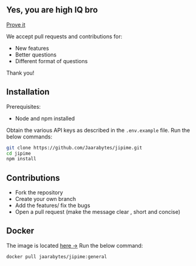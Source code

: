## Yes, you are high IQ bro

[Prove it](https://jipime.vercel.app)

We accept pull requests and contributions for:
- New features
- Better questions
- Different format of questions


Thank you!

## Installation

Prerequisites:
- Node and npm installed

Obtain the various API keys as described in the `.env.example` file.
Run the below commands:
```bash
git clone https://github.com/Jaarabytes/jipime.git
cd jipime
npm install
```

## Contributions

- Fork the repository
- Create your own branch
- Add the features/ fix the bugs
- Open a pull request (make the message clear , short and concise)

## Docker
The image is located [here ->](https://hub.docker.com/repository/docker/jaarabytes/jipime)
Run the below command:
```bash
docker pull jaarabytes/jipime:general
```